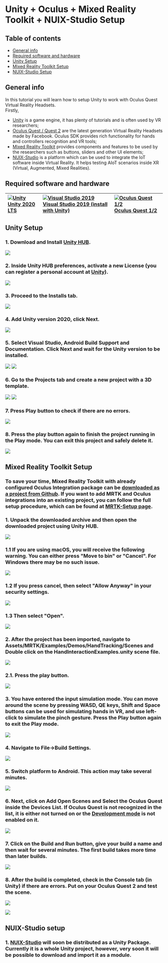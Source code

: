 # Unity + Oculus + Mixed Reality Toolkit + NUIX-Studio Setup

## Table of contents
* [General info](#general-info)
* [Required software and hardware](#required-software-and-hardware)
* [Unity Setup](#unity-setup)
* [Mixed Reality Toolkit Setup](#mixed-reality-toolkit-setup)
* [NUIX-Studio Setup](#nuix-studio-setup)


## General info
In this tutorial you will learn how to setup Unity to work with Oculus Quest Virtual Reality Headsets.\
Firstly,
* [Unity](https://unity.com) is a game engine, it has plenty of tutorials and is often used by VR researchers;
* [Oculus Quest / Quest 2](https://www.oculus.com) are the latest generation Virtual Reality Headsets made by Facebook. Oculus SDK provides rich functionality for hands and controllers recognition and VR tools;
* [Mixed Reality Toolkit](https://github.com/microsoft/MixedRealityToolkit-Unity) provides components and features to be used by the researchers such as buttons, sliders and other UI elements;
* [NUIX-Studio](https://github.com/VRSimulator/NUIX-Studio-APP) is a platform which can be used to integrate the IoT software inside Virtual Reality. It helps testing AIoT scenarios inside XR (Virtual, Augmented, Mixed Realities).

## Required software and hardware
| [![Unity](https://docs.microsoft.com/windows/mixed-reality/mrtk-unity/features/images/MRTK170802_Short_18.png)](https://unity3d.com/get-unity/download/archive) [Unity 2020 LTS](https://unity3d.com/get-unity/download/archive)| [![Visual Studio 2019](https://docs.microsoft.com/windows/mixed-reality/mrtk-unity/features/images/MRTK170802_Short_19.png)](http://dev.windows.com/downloads) [Visual Studio 2019 (install with Unity)](http://dev.windows.com/downloads)| [![Oculus Quest 1/2](https://docs.microsoft.com/windows/mixed-reality/mrtk-unity/features/images/MRTK170802_Short_20.png)](https://www.oculus.com/quest-2/) [Oculus Quest 1/2](https://www.oculus.com/quest-2/)|
| :--- | :--- | :--- |

## Unity Setup

### 1. Download and Install [Unity HUB](https://store.unity.com/download?ref=personal).
![](https://github.com/FedorIvachev/IoThingsLab-ReadmeFiles/blob/master/Tutorials/NUIX-Setup-Pictures/UNITY-Setup-2.png)

### 2. Inside Unity HUB preferences, activate a new License (you can register a personal account at [Unity](https://unity.com)).
![](https://github.com/FedorIvachev/IoThingsLab-ReadmeFiles/blob/master/Tutorials/NUIX-Setup-Pictures/UNITY-Setup-3.png)

### 3. Proceed to the Installs tab.
![](https://github.com/FedorIvachev/IoThingsLab-ReadmeFiles/blob/master/Tutorials/NUIX-Setup-Pictures/UNITY-Setup-4.png)

### 4. Add Unity version 2020, click Next.
![](https://github.com/FedorIvachev/IoThingsLab-ReadmeFiles/blob/master/Tutorials/NUIX-Setup-Pictures/UNITY-Setup-5.png)

### 5. Select Visual Studio, Android Build Support and Documentation. Click Next and wait for the Unity version to be installed.
![](https://github.com/FedorIvachev/IoThingsLab-ReadmeFiles/blob/master/Tutorials/NUIX-Setup-Pictures/UNITY-Setup-6.png)
![](https://github.com/FedorIvachev/IoThingsLab-ReadmeFiles/blob/master/Tutorials/NUIX-Setup-Pictures/UNITY-Setup-1.png)

### 6. Go to the Projects tab and create a new project with a 3D template.
![](https://github.com/FedorIvachev/IoThingsLab-ReadmeFiles/blob/master/Tutorials/NUIX-Setup-Pictures/UNITY-Setup-7.png)
![](https://github.com/FedorIvachev/IoThingsLab-ReadmeFiles/blob/master/Tutorials/NUIX-Setup-Pictures/UNITY-Setup-7-1.png)

### 7. Press Play button to check if there are no errors.
![](https://github.com/FedorIvachev/IoThingsLab-ReadmeFiles/blob/master/Tutorials/NUIX-Setup-Pictures/UNITY-Setup-8.png)

### 8. Press the play button again to finish the project running in the Play mode. You can exit this project and safely delete it.
![](https://github.com/FedorIvachev/IoThingsLab-ReadmeFiles/blob/master/Tutorials/NUIX-Setup-Pictures/UNITY-Setup-9.png)

## Mixed Reality Toolkit Setup

### To save your time, Mixed Reality Toolkit with already configured Oculus Integration package can be [downloaded as a project from Github](https://github.com/FedorIvachev/OculusMRTKUnityProject/archive/refs/heads/master.zip). If you want to add MRTK and Oculus integrations into an existing project, you can follow the full setup procedure, which can be found at [MRTK-Setup page](https://github.com/FedorIvachev/IoThingsLab-ReadmeFiles/blob/master/Tutorials/MRTKSetup.md).

### 1. Unpack the downloaded archive and then open the downloaded project using Unity HUB. 
![](https://github.com/FedorIvachev/IoThingsLab-ReadmeFiles/blob/master/Tutorials/NUIX-Setup-Pictures/MRTK-Setup-1-1.png)

### 1.1 If you are using macOS, you will receive the following warning. You can either press "Move to bin" or "Cancel". For Windows there may be no such issue.
![](https://github.com/FedorIvachev/IoThingsLab-ReadmeFiles/blob/master/Tutorials/NUIX-Setup-Pictures/MRTK-Setup-1-2.png)

### 1.2 If you press cancel, then select "Allow Anyway" in your security settings. 
![](https://github.com/FedorIvachev/IoThingsLab-ReadmeFiles/blob/master/Tutorials/NUIX-Setup-Pictures/MRTK-Setup-1-3.png)

### 1.3 Then select "Open". 
![](https://github.com/FedorIvachev/IoThingsLab-ReadmeFiles/blob/master/Tutorials/NUIX-Setup-Pictures/MRTK-Setup-1-4.png)

### 2. After the project has been imported, navigate to Assets/MRTK/Examples/Demos/HandTracking/Scenes and Double click on the HandInteractionExamples.unity scene file.
![](https://github.com/FedorIvachev/IoThingsLab-ReadmeFiles/blob/master/Tutorials/NUIX-Setup-Pictures/MRTK-Setup-11.png)

### 2.1. Press the play button. 
![](https://github.com/FedorIvachev/IoThingsLab-ReadmeFiles/blob/master/Tutorials/NUIX-Setup-Pictures/MRTK-Setup-12.png)

### 3. You have entered the input simulation mode. You can move around the scene by pressing WASD, QE keys, Shift and Space buttons can be used for simulating hands in VR, and use left-click to simulate the pinch gesture. Press the Play button again to exit the Play mode.
![](https://github.com/FedorIvachev/IoThingsLab-ReadmeFiles/blob/master/Tutorials/NUIX-Setup-Pictures/MRTK-Setup-13.png)

### 4. Navigate to File->Build Settings.
![](https://github.com/FedorIvachev/IoThingsLab-ReadmeFiles/blob/master/Tutorials/NUIX-Setup-Pictures/MRTK-Setup-14.png)

### 5. Switch platform to Android. This action may take several minutes.
![](https://github.com/FedorIvachev/IoThingsLab-ReadmeFiles/blob/master/Tutorials/NUIX-Setup-Pictures/MRTK-Setup-15.png)

### 6. Next, click on Add Open Scenes and Select the Oculus Quest inside the Devices List. If Oculus Quest is not recognized in the list, it is either not turned on or the [Development mode](https://developer.oculus.com/documentation/native/android/mobile-device-setup/) is not enabled on it.
![](https://github.com/FedorIvachev/IoThingsLab-ReadmeFiles/blob/master/Tutorials/NUIX-Setup-Pictures/MRTK-Setup-16.png)

### 7. Click on the Build and Run button, give your build a name and then wait for several minutes. The first build takes more time than later builds. 
![](https://github.com/FedorIvachev/IoThingsLab-ReadmeFiles/blob/master/Tutorials/NUIX-Setup-Pictures/MRTK-Setup-17.png)

### 8. After the build is completed, check in the Console tab (in Unity) if there are errors. Put on your Oculus Quest 2 and test the scene.
![](https://github.com/FedorIvachev/IoThingsLab-ReadmeFiles/blob/master/Tutorials/NUIX-Setup-Pictures/MRTK-Setup-18.png)

![](https://github.com/FedorIvachev/IoThingsLab-ReadmeFiles/blob/master/Tutorials/NUIX-Setup-Pictures/MRTK-Oculus-1.png)



## NUIX-Studio setup

### 1. [NUIX-Studio](https://github.com/VRSimulator/NUIX-Studio-APP) will soon be distributed as a Unity Package. Currently it is a whole Unity project, however, very soon it will be possible to download and import it as a module.


